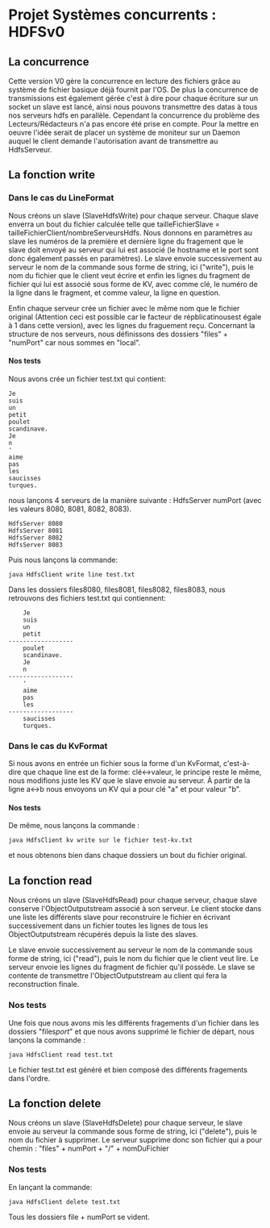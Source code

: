 # Projet Systèmes concurrents : HDFSv0

## La concurrence

Cette version V0 gère la concurrence en lecture des fichiers grâce au système de fichier basique déjà fournit par l'OS. De plus la concurrence de transmissions est également gérée c'est à dire pour chaque écriture sur un socket un slave est
lancé, ainsi nous pouvons transmettre des datas à tous nos serveurs hdfs en parallèle. Cependant la concurrence du problème des Lecteurs/Rédacteurs n'a pas encore été prise en compte. Pour la mettre en oeuvre l'idée serait de placer un système de moniteur sur un Daemon auquel le client demande l'autorisation avant de transmettre au HdfsServeur.

## La fonction write

### Dans le cas du LineFormat

Nous créons un slave (SlaveHdfsWrite) pour chaque serveur. Chaque slave enverra
un bout du fichier calculée telle que tailleFichierSlave = tailleFichierClient/nombreServeursHdfs.
Nous donnons en paramètres au slave les numéros de la première et dernière ligne
du fragement que le slave doit envoyé au serveur qui lui est associé (le hostname et
le port sont donc également passés en paramètres). Le slave envoie successivement
au serveur le nom de la commande sous forme de string, ici ("write"), puis le
nom du fichier que le client veut écrire et enfin les lignes du fragment de
fichier qui lui est associé sous forme de KV, avec comme clé, le numéro de la
ligne dans le fragment, et comme valeur, la ligne en question.

Enfin chaque serveur crée un fichier avec le même nom que le fichier original (Attention
ceci est possible car le facteur de répblicatinousest égale à 1 dans cette version),
avec les lignes du fraguement reçu. Concernant la structure de nos serveurs,
nous définissons des dossiers "files" + "numPort" car nous sommes en "local".

#### Nos tests

Nous avons crée un fichier test.txt qui contient:

    Je
    suis
    un
    petit
    poulet
    scandinave.
    Je
    n
    '
    aime
    pas
    les
    saucisses
    turques.

nous lançons 4 serveurs de la manière suivante : HdfsServer numPort (avec les valeurs 8080, 8081, 8082, 8083).

    HdfsServer 8080
    HdfsServer 8081
    HdfsServer 8082
    HdfsServer 8083

Puis nous lançons la commande:

    java HdfsClient write line test.txt

Dans les dossiers files8080, files8081, files8082, files8083, nous retrouvons des fichiers test.txt qui contiennent:

        Je
        suis
        un
        petit
    ------------------
        poulet
        scandinave.
        Je
        n
    ------------------
        '
        aime
        pas
        les
    ------------------
        saucisses
        turques.


### Dans le cas du KvFormat

Si nous avons en entrée un fichier sous la forme d'un KvFormat, c'est-à-dire que chaque line est de la forme: clé<->valeur, le principe reste le même, nous modifions juste les KV que le slave envoie au serveur. À partir de la ligne a<->b nous envoyons un KV qui a pour clé "a" et pour valeur "b".

#### Nos tests

De même, nous lançons la commande :

    java HdfsClient kv write sur le fichier test-kv.txt

et nous obtenons bien dans chaque dossiers un bout du fichier original.


## La fonction read


Nous créons un slave (SlaveHdfsRead) pour chaque serveur, chaque slave conserve l'ObjectOutputstream associé à son serveur. Le client stocke dans une liste les différents slave pour reconstruire le fichier en écrivant successivement dans un fichier toutes les lignes de tous les ObjectOutputstream récupérés depuis la liste des slaves.

Le slave envoie successivement au serveur le nom de la commande sous forme de string, ici ("read"), puis le nom du fichier que le client veut lire. Le serveur envoie les lignes du fragment de fichier qu'il possède. Le slave se contente de transmettre l'ObjectOutputstream au client qui fera la reconstruction finale.

### Nos tests

Une fois que nous avons mis les différents fragements d'un fichier dans les dossiers "files*port*" et que nous avons supprimé le fichier de départ, nous lançons la commande :

    java HdfsClient read test.txt

Le fichier test.txt est généré et bien composé des différents fragements dans l'ordre.


## La fonction delete

Nous créons un slave (SlaveHdfsDelete) pour chaque serveur, le slave envoie au serveur la commande sous forme de string, ici ("delete"), puis le nom du fichier à supprimer. Le serveur supprime donc son fichier qui a pour chemin : "files" + numPort + "/" + nomDuFichier

### Nos tests

En lançant la commande:

    java HdfsClient delete test.txt

Tous les dossiers file + numPort se vident.
